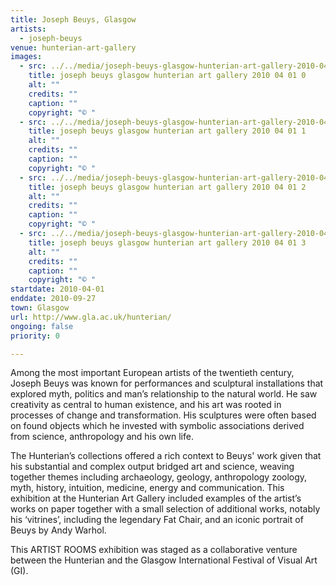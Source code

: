 ```yaml
---
title: Joseph Beuys, Glasgow
artists:
  - joseph-beuys
venue: hunterian-art-gallery
images:
  - src: ../../media/joseph-beuys-glasgow-hunterian-art-gallery-2010-04-01-0.webp
    title: joseph beuys glasgow hunterian art gallery 2010 04 01 0
    alt: ""
    credits: ""
    caption: ""
    copyright: "© "
  - src: ../../media/joseph-beuys-glasgow-hunterian-art-gallery-2010-04-01-1.webp
    title: joseph beuys glasgow hunterian art gallery 2010 04 01 1
    alt: ""
    credits: ""
    caption: ""
    copyright: "© "
  - src: ../../media/joseph-beuys-glasgow-hunterian-art-gallery-2010-04-01-2.webp
    title: joseph beuys glasgow hunterian art gallery 2010 04 01 2
    alt: ""
    credits: ""
    caption: ""
    copyright: "© "
  - src: ../../media/joseph-beuys-glasgow-hunterian-art-gallery-2010-04-01-3.webp
    title: joseph beuys glasgow hunterian art gallery 2010 04 01 3
    alt: ""
    credits: ""
    caption: ""
    copyright: "© "
startdate: 2010-04-01
enddate: 2010-09-27
town: Glasgow
url: http://www.gla.ac.uk/hunterian/
ongoing: false
priority: 0

---
```


Among the most important European artists of the twentieth century, Joseph Beuys was known for performances and sculptural installations that explored myth, politics and man’s relationship to the natural world. He saw creativity as central to human existence, and his art was rooted in processes of change and transformation. His sculptures were often based on found objects which he invested with symbolic associations derived from science, anthropology and his own life.

The Hunterian’s collections offered a rich context to Beuys' work given that his substantial and complex output bridged art and science, weaving together themes including archaeology, geology, anthropology zoology, myth, history, intuition, medicine, energy and communication. This exhibition at the Hunterian Art Gallery included examples of the artist’s works on paper together with a small selection of additional works, notably his ‘vitrines’, including the legendary Fat Chair, and an iconic portrait of Beuys by Andy Warhol.

This ARTIST ROOMS exhibition was staged as a collaborative venture between the Hunterian and the Glasgow International Festival of Visual Art (GI).